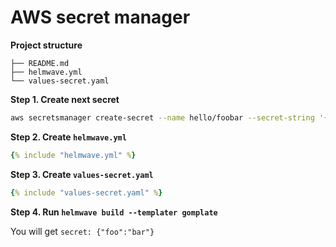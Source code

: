 # AWS secret manager

**Project structure**

```
├── README.md
├── helmwave.yml
└── values-secret.yaml
```

**Step 1. Create next secret**

```bash
aws secretsmanager create-secret --name hello/foobar --secret-string '{"foo":"bar"}'
```

**Step 2. Create `helmwave.yml`**

```yaml
{% include "helmwave.yml" %}
```

**Step 3. Create `values-secret.yaml`**

```yaml
{% include "values-secret.yaml" %}
```

**Step 4. Run `helmwave build --templater gomplate`**

You will get `secret: {"foo":"bar"}`

